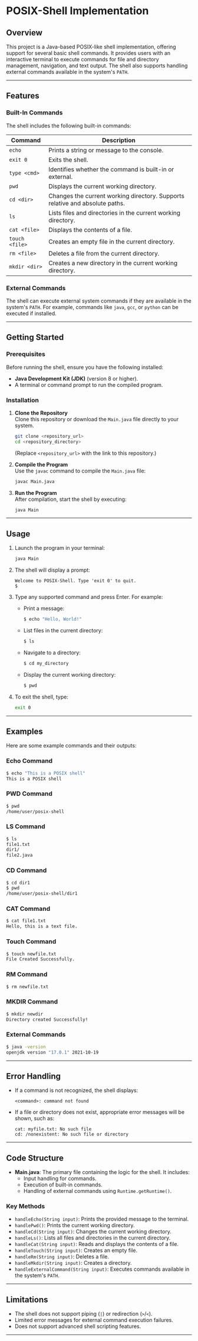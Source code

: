 # POSIX-Shell Implementation

## Overview

This project is a Java-based POSIX-like shell implementation, offering support for several basic shell commands. It provides users with an interactive terminal to execute commands for file and directory management, navigation, and text output. The shell also supports handling external commands available in the system's `PATH`.

---

## Features

### Built-In Commands
The shell includes the following built-in commands:

| Command       | Description                                                                 |
|---------------|-----------------------------------------------------------------------------|
| `echo`        | Prints a string or message to the console.                                 |
| `exit 0`      | Exits the shell.                                                           |
| `type <cmd>`  | Identifies whether the command is built-in or external.                    |
| `pwd`         | Displays the current working directory.                                    |
| `cd <dir>`    | Changes the current working directory. Supports relative and absolute paths.|
| `ls`          | Lists files and directories in the current working directory.              |
| `cat <file>`  | Displays the contents of a file.                                           |
| `touch <file>`| Creates an empty file in the current directory.                            |
| `rm <file>`   | Deletes a file from the current directory.                                 |
| `mkdir <dir>` | Creates a new directory in the current working directory.                  |

### External Commands
The shell can execute external system commands if they are available in the system's `PATH`. For example, commands like `java`, `gcc`, or `python` can be executed if installed.

---

## Getting Started

### Prerequisites
Before running the shell, ensure you have the following installed:
- **Java Development Kit (JDK)** (version 8 or higher).
- A terminal or command prompt to run the compiled program.

### Installation
1. **Clone the Repository**  
   Clone this repository or download the `Main.java` file directly to your system.
   ```bash
   git clone <repository_url>
   cd <repository_directory>
   ```
   (Replace `<repository_url>` with the link to this repository.)

2. **Compile the Program**  
   Use the `javac` command to compile the `Main.java` file:
   ```bash
   javac Main.java
   ```

3. **Run the Program**  
   After compilation, start the shell by executing:
   ```bash
   java Main
   ```

---

## Usage

1. Launch the program in your terminal:
   ```bash
   java Main
   ```
2. The shell will display a prompt:
   ```
   Welcome to POSIX-Shell. Type 'exit 0' to quit.
   $
   ```
3. Type any supported command and press Enter. For example:
   - Print a message:
     ```bash
     $ echo "Hello, World!"
     ```
   - List files in the current directory:
     ```bash
     $ ls
     ```
   - Navigate to a directory:
     ```bash
     $ cd my_directory
     ```
   - Display the current working directory:
     ```bash
     $ pwd
     ```

4. To exit the shell, type:
   ```bash
   exit 0
   ```

---

## Examples

Here are some example commands and their outputs:

### Echo Command
```bash
$ echo "This is a POSIX shell"
This is a POSIX shell
```

### PWD Command
```bash
$ pwd
/home/user/posix-shell
```

### LS Command
```bash
$ ls
file1.txt
dir1/
file2.java
```

### CD Command
```bash
$ cd dir1
$ pwd
/home/user/posix-shell/dir1
```

### CAT Command
```bash
$ cat file1.txt
Hello, this is a text file.
```

### Touch Command
```bash
$ touch newfile.txt
File Created Successfully.
```

### RM Command
```bash
$ rm newfile.txt
```

### MKDIR Command
```bash
$ mkdir newdir
Directory created Successfully!
```

### External Commands
```bash
$ java -version
openjdk version "17.0.1" 2021-10-19
```

---

## Error Handling
- If a command is not recognized, the shell displays:
  ```
  <command>: command not found
  ```
- If a file or directory does not exist, appropriate error messages will be shown, such as:
  ```
  cat: myfile.txt: No such file
  cd: /nonexistent: No such file or directory
  ```

---

## Code Structure

- **Main.java**: The primary file containing the logic for the shell. It includes:
  - Input handling for commands.
  - Execution of built-in commands.
  - Handling of external commands using `Runtime.getRuntime()`.

### Key Methods
- `handleEcho(String input)`: Prints the provided message to the terminal.
- `handlePwd()`: Prints the current working directory.
- `handleCd(String input)`: Changes the current working directory.
- `handleLs()`: Lists all files and directories in the current directory.
- `handleCat(String input)`: Reads and displays the contents of a file.
- `handleTouch(String input)`: Creates an empty file.
- `handleRm(String input)`: Deletes a file.
- `handleMkdir(String input)`: Creates a directory.
- `handleExternalCommand(String input)`: Executes commands available in the system's `PATH`.

---

## Limitations
- The shell does not support piping (`|`) or redirection (`>`/`<`).
- Limited error messages for external command execution failures.
- Does not support advanced shell scripting features.

---